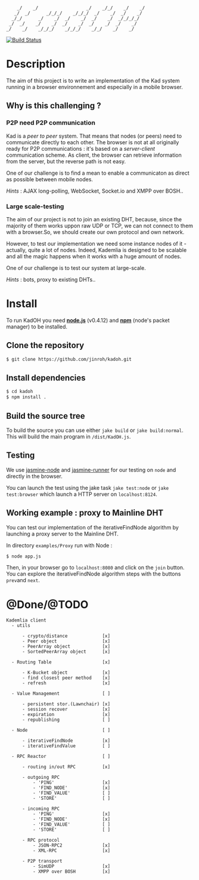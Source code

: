 ```
                                                       
    _/    _/                  _/    _/_/    _/    _/   
   _/  _/      _/_/_/    _/_/_/  _/    _/  _/    _/    
  _/_/      _/    _/  _/    _/  _/    _/  _/_/_/_/     
 _/  _/    _/    _/  _/    _/  _/    _/  _/    _/      
_/    _/    _/_/_/    _/_/_/    _/_/    _/    _/       
```

[![Build Status](https://secure.travis-ci.org/jinroh/kadoh.png?branch=experimental)](https://secure.travis-ci.org/jinroh/kadoh?branch=experimental)

# Description

The aim of this project is to write an implementation of the Kad system running in a browser environnement and especially in a mobile browser.

## Why is this challenging ?

### P2P need P2P communication

Kad is a _peer to peer_ system. That means that nodes (or peers) need to communicate directly to each other. The browser is not at all originally ready for P2P communications : it's based on a _server-client_ communication scheme. As client, the browser can retrieve information from the server, but the reverse path is not easy.

One of our challenge is to find a mean to enable a communicaton as direct as possible between mobile nodes.

_Hints_ : AJAX long-polling, WebSocket, Socket.io and XMPP over BOSH..

### Large scale-testing

The aim of our project is not to join an existing DHT, because, since the majority of them works uppon raw UDP or TCP, we can not connect to them with a browser.So, we should create our own protocol and own network. 

However, to test our implementation we need some instance nodes of it - actually, quite a lot of nodes. Indeed, Kademlia is designed to be scalable and all the magic happens when it works with a huge amount of nodes.

One of our challenge is to test our system at large-scale.

_Hints_ : bots, proxy to existing DHTs..

# Install

To run KadOH you need __[node.js]__ (v0.4.12) and __[npm]__ \(node's packet manager\) to be installed.

## Clone the repository
```bash
$ git clone https://github.com/jinroh/kadoh.git
```
    
## Install dependencies
```bash
$ cd kadoh
$ npm install .
```
    
## Build the source tree

To build the source you can use either `jake build` or `jake build:normal`. This will build the main program in `/dist/KadOH.js`.


## Testing

We use [jasmine-node] and [jasmine-runner] for our testing on `node` and directly in the browser.

You can launch the test using the jake task `jake test:node` or `jake test:browser` which launch a HTTP server on `localhost:8124`.


## Working example : proxy to Mainline DHT

You can test our implementation of the iterativeFindNode algorithm by launching a proxy server to the Mainline DHT.

In directory `examples/Proxy` run with Node :

```bash
$ node app.js
```

Then, in your browser go to `localhost:8080` and click on the `join` button. You can explore the iterativeFindNode algorithm steps with the buttons `prev`and `next`.

# @Done/@TODO

```
Kademlia client
  - utils

      - crypto/distance             [x]
      - Peer object                 [x]
      - PeerArray object            [x]
      - SortedPeerArray object      [x]

  - Routing Table                   [x]

      - K-Bucket object             [x]
      - find closest peer method    [x]
      - refresh                     [x]

  - Value Management                [ ]
  
      - persistent stor.(Lawnchair) [x]
      - session recover             [x]
      - expiration                  [x]
      - republishing                [ ]

  - Node                            [ ]

      - iterativeFindNode           [x]
      - iterativeFindValue          [ ]

  - RPC Reactor                     [ ]

      - routing in/out RPC          [x]

      - outgoing RPC 
          - 'PING'                  [x]
          - 'FIND_NODE'             [x]
          - 'FIND_VALUE'            [ ]
          - 'STORE'                 [ ]

      - incoming RPC
          - 'PING'                  [x]
          - 'FIND_NODE'             [x]
          - 'FIND_VALUE'            [ ]
          - 'STORE'                 [ ]

      - RPC protocol
          - JSON-RPC2               [x]
          - XML-RPC                 [x]

      - P2P transport
          - SimUDP                  [x]
          - XMPP over BOSH          [x]

```


[node.js]:https://github.com/joyent/node
[npm]:https://github.com/isaacs/npm
[jasmine-runner]:https://github.com/jamescarr/jasmine-tool
[jasmine-node]:https://github.com/mhevery/jasmine-node
